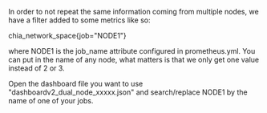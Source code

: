 In order to not repeat the same information coming from multiple nodes, we have a filter added to some metrics like so:

chia_network_space{job="NODE1"}

where NODE1 is the job_name attribute configured in prometheus.yml. You can put in the name of any node, what matters is that we only get one value instead of 2 or 3.

Open the dashboard file you want to use "dashboardv2_dual_node_xxxxx.json" and search/replace NODE1 by the name of one of your jobs.